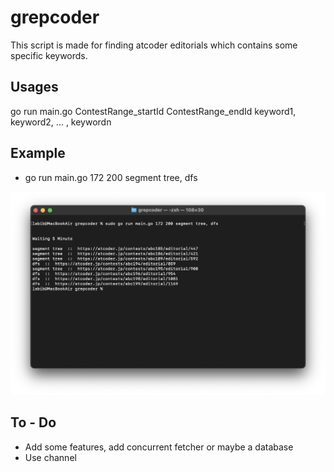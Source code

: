 # grepcoder
This script is made for finding atcoder editorials which contains some specific keywords.

## Usages
go run main.go ContestRange_startId ContestRange_endId keyword1, keyword2, ... , keywordn

## Example 
 - go run main.go 172 200 segment tree, dfs

![grepcoder usages](https://github.com/labib0x0hunter/HizBizBizGO/blob/main/grepcoder/screenshot.png)


## To - Do
 - Add some features, add concurrent fetcher or maybe a database
 - Use channel
